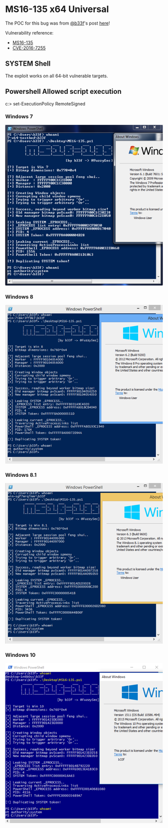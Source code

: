 # MS16-135 x64 Universal

The POC for this bug was from [@b33f](http://www.fuzzysecurity.com/)'s post [here](https://github.com/FuzzySecurity/PSKernel-Primitives/tree/master/Sample-Exploits/MS16-135)!

Vulnerability reference:
 * [MS16-135](https://technet.microsoft.com/en-us/library/security/ms16-135.aspx)
 * [CVE-2016-7255](http://www.cve.mitre.org/cgi-bin/cvename.cgi?name=CVE-2016-7255)

## SYSTEM Shell

The exploit works on all 64-bit vulnerable targets. 

## Powershell Allowed script execution

c:\> set-ExecutionPolicy RemoteSigned

### Windows 7

![Win7](Win7.png)

### Windows 8

![Win8](Win8.png)

### Windows 8.1

![Win81](Win81.png)

### Windows 10

![Win10](Win10.png)


